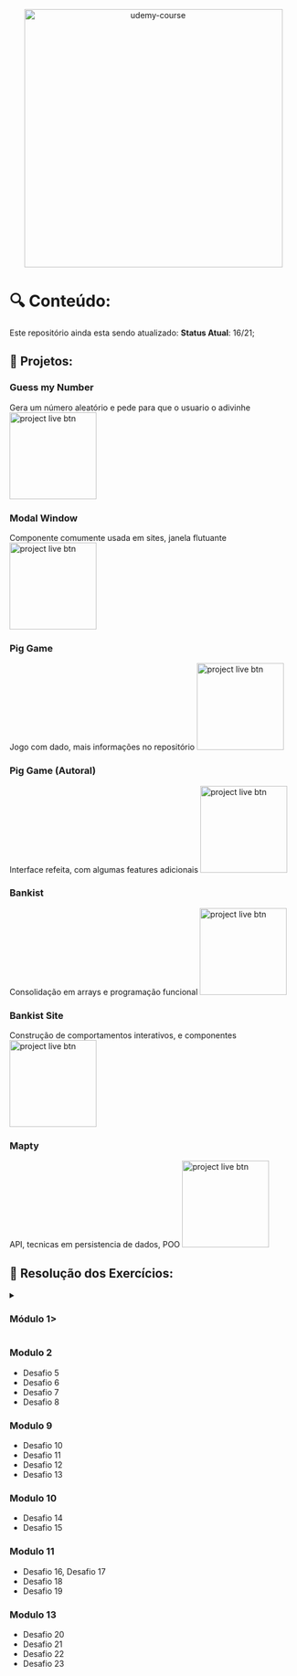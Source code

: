 
<p align="center">
  <img alt="udemy-course" src="https://i.imgur.com/JC4TeDf.png" width="452">
</p>

# :mag: Conteúdo:
Este repositório ainda esta sendo atualizado:
**Status Atual**: 16/21;

## :open_file_folder: Projetos:

### Guess my Number
Gera um número aleatório e pede para que o usuario o adivinhe
<a href="https://github.com/LuisMatheus-dev/Udemy-Javascript/tree/master/Projects/Guess%20My%20Number"><img src="https://i.imgur.com/uLkkKPn.png" width="152" alt="project live btn"></a>

### Modal Window
Componente comumente usada em sites, janela flutuante
<a href="https://github.com/LuisMatheus-dev/Udemy-Javascript/tree/master/Projects/Modal%20Window"><img src="https://i.imgur.com/uLkkKPn.png" width="152" alt="project live btn"></a>

### Pig Game
Jogo com dado, mais informações no repositório
<a href="https://github.com/LuisMatheus-dev/Udemy-Javascript/tree/master/Projects/Pig%20Game"><img src="https://i.imgur.com/uLkkKPn.png" width="152" alt="project live btn"></a>

### Pig Game (Autoral)
Interface refeita, com algumas features adicionais
<a href="https://github.com/LuisMatheus-dev/Udemy-Javascript/tree/master/Projects/Pig%20Game/The%20Pig%20Game%20(Autoral)"><img src="https://i.imgur.com/uLkkKPn.png" width="152" alt="project live btn"></a>

### Bankist
Consolidação em arrays e programação funcional
<a href="https://github.com/LuisMatheus-dev/Udemy-Javascript/tree/master/Projects/Bankist"><img src="https://i.imgur.com/uLkkKPn.png" width="152" alt="project live btn"></a>

### Bankist Site
Construção de comportamentos interativos, e componentes
<a href="https://github.com/LuisMatheus-dev/Udemy-Javascript/tree/master/Projects/Bankist%20-%20site"><img src="https://i.imgur.com/uLkkKPn.png" width="152" alt="project live btn"></a>

### Mapty
API, tecnicas em persistencia de dados, POO
<a href="https://github.com/LuisMatheus-dev/Udemy-Javascript/tree/master/Projects/Mapty"><img src="https://i.imgur.com/uLkkKPn.png" width="152" alt="project live btn"></a>

## :memo: Resolução dos Exercícios:

<details>
<summary><h3>Módulo 1></h3></summary>
  - Desafio 1
  - Desafio 2
  - Desafio 3
  - Desafio 4
</details>


### Modulo 2
- Desafio 5
- Desafio 6
- Desafio 7
- Desafio 8

### Modulo 9
- Desafio 10
- Desafio 11
- Desafio 12
- Desafio 13

### Modulo 10
- Desafio 14
- Desafio 15

### Modulo 11
- Desafio 16, Desafio 17
- Desafio 18
- Desafio 19

### Modulo 13
- Desafio 20
- Desafio 21
- Desafio 22
- Desafio 23